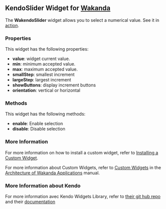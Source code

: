 ## KendoSlider Widget for [Wakanda](http://wakanda.org)The __WakendoSlider__ widget allows you to select a numerical value.See it in [action](http://demos.telerik.com/kendo-ui/web/slider/index.html).### PropertiesThis widget has the following properties:* __value__: widget current value.* __min__: minimum accepted value. * __max__: maximum accepted value.* __smallStep__: smallest increment* __largeStep__: largest increment* __showButtons__: display increment buttons* __orientation__: vertical or horizontal### MethodsThis widget has the following methods:* __enable__: Enable selection* __disable__: Disable selection### More InformationFor more information on how to install a custom widget, refer to [Installing a Custom Widget](http://doc.wakanda.org/WakandaStudio0/help/Title/en/page3869.html#1027761).For more information about Custom Widgets, refer to [Custom Widgets](http://doc.wakanda.org/Wakanda0.v5/help/Title/en/page3863.html "Custom Widgets") in the [Architecture of Wakanda Applications](http://doc.wakanda.org/Wakanda0.v5/help/Title/en/page3844.html "Architecture of Wakanda Applications") manual.### More Information about KendoFor more information avec Kendo Widgets Library, refer to [their git hub repo](https://github.com/telerik/kendo-ui-core) and their [documentation](http://docs.telerik.com/kendo-ui)